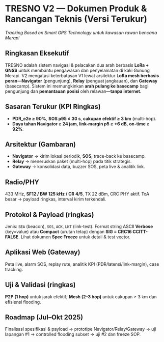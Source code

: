# TRESNO V2 — Dokumen Produk & Rancangan Teknis (Versi Terukur)

*Tracking Based on Smart GPS Technology untuk kawasan rawan bencana Merapi*

## Ringkasan Eksekutif
TRESNO adalah sistem navigasi & pelacakan dua arah berbasis **LoRa + GNSS** untuk membantu pengawasan dan penyelamatan di kaki Gunung Merapi. V2 mengatasi keterbatasan V1 lewat arsitektur **LoRa mesh berbasis peran**—**Navigator** (pengunjung), **Relay** (penguat jangkauan), dan **Gateway** (basecamp). Sistem ini memungkinkan **arah pulang ke basecamp** bagi pengunjung dan **pemantauan posisi** oleh relawan—**tanpa internet**.

## Sasaran Terukur (KPI Ringkas)
- **PDR_e2e ≥ 90%**, **SOS p95 ≤ 30 s**, **cakupan efektif ≥ 3 km** (multi-hop).
- **Daya tahan Navigator ≥ 24 jam**, **link-margin p5 ≥ +6 dB**, **on-time ≥ 92%**.

## Arsitektur (Gambaran)
- **Navigator** → kirim lokasi periodik, **SOS**, trace-back ke basecamp.
- **Relay** → meneruskan paket (multi-hop) pada titik strategis.
- **Gateway** → konsolidasi data, buzzer SOS, peta live & analitik link.

## Radio/PHY
433 MHz, **SF12 / BW 125 kHz / CR 4/5**, TX 22 dBm, CRC PHY aktif. ToA besar → payload ringkas, interval kirim terkendali.

## Protokol & Payload (ringkas)
Jenis: `BEA` (beacon), `SOS`, `ACK`, `LKT` (link-test). Format string ASCII **Verbose** (key=value) atau **Compact** (urutan tetap) dengan **SIG = CRC16 CCITT-FALSE**. Lihat dokumen **Spec Freeze** untuk detail & test vector.

## Aplikasi Web (Gateway)
Peta live, alarm SOS, replay rute, analitik KPI (PDR/latensi/link-margin), case tracking.

## Uji & Validasi (ringkas)
**P2P (1 hop)** untuk jarak efektif; **Mesh (2–3 hop)** untuk cakupan ≥ 3 km dan efisiensi flooding.

## Roadmap (Jul–Okt 2025)
Finalisasi spesifikasi & payload → prototipe Navigator/Relay/Gateway → uji lapangan #1 → controlled flooding subset → uji #2 dan freeze SOP.
